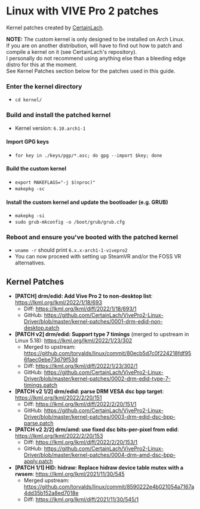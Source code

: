 # Linux with VIVE Pro 2 patches

Kernel patches created by [CertainLach](https://github.com/CertainLach/VivePro2-Linux-Driver/).

**NOTE:** The custom kernel is only designed to be installed on Arch Linux. \
If you are on another distribution, will have to find out how to patch and compile a kernel on it (see CertainLach's repository). \
I personally do not recommend using anything else than a bleeding edge distro for this at the moment. \
See Kernel Patches section below for the patches used in this guide.

### Enter the kernel directory
- `cd kernel/`

### Build and install the patched kernel
- Kernel version: `6.10.arch1-1`

#### Import GPG keys
- `for key in ./keys/pgp/*.asc; do gpg --import $key; done`

#### Build the custom kernel
- `export MAKEFLAGS="-j $(nproc)"`
- `makepkg -sc`

#### Install the custom kernel and update the bootloader (e.g. GRUB)
- `makepkg -si`
- `sudo grub-mkconfig -o /boot/grub/grub.cfg`

### Reboot and ensure you've booted with the patched kernel
- `uname -r` should print `6.x.x-arch1-1-vivepro2`
- You can now proceed with setting up SteamVR and/or the FOSS VR alternatives.

## Kernel Patches
- **[PATCH] drm/edid: Add Vive Pro 2 to non-desktop list**: https://lkml.org/lkml/2022/1/18/693
  - Diff: https://lkml.org/lkml/diff/2022/1/18/693/1
  - GitHub: https://github.com/CertainLach/VivePro2-Linux-Driver/blob/master/kernel-patches/0001-drm-edid-non-desktop.patch
- **[PATCH v2] drm/edid: Support type 7 timings** (merged to upstream in Linux 5.18): https://lkml.org/lkml/2022/1/23/302
  - Merged to upstream: https://github.com/torvalds/linux/commit/80ecb5d7c0f224218fdf956faec0ebe73d79f53d
  - Diff: https://lkml.org/lkml/diff/2022/1/23/302/1
  - GitHub: https://github.com/CertainLach/VivePro2-Linux-Driver/blob/master/kernel-patches/0002-drm-edid-type-7-timings.patch
- **[PATCH v2 1/2] drm/edid: parse DRM VESA dsc bpp target**: https://lkml.org/lkml/2022/2/20/151
  - Diff: https://lkml.org/lkml/diff/2022/2/20/151/1
  - GitHub: https://github.com/CertainLach/VivePro2-Linux-Driver/blob/master/kernel-patches/0003-drm-edid-dsc-bpp-parse.patch
- **[PATCH v2 2/2] drm/amd: use fixed dsc bits-per-pixel from edid**: https://lkml.org/lkml/2022/2/20/153
  - Diff: https://lkml.org/lkml/diff/2022/2/20/153/1
  - GitHub: https://github.com/CertainLach/VivePro2-Linux-Driver/blob/master/kernel-patches/0004-drm-amd-dsc-bpp-apply.patch
- **[PATCH 1/1] HID: hidraw: Replace hidraw device table mutex with a rwsem**: https://lkml.org/lkml/2021/11/30/545
  - Merged upstream: https://github.com/torvalds/linux/commit/8590222e4b021054a7167a4dd35b152a8ed7018e
  - Diff: https://lkml.org/lkml/diff/2021/11/30/545/1

